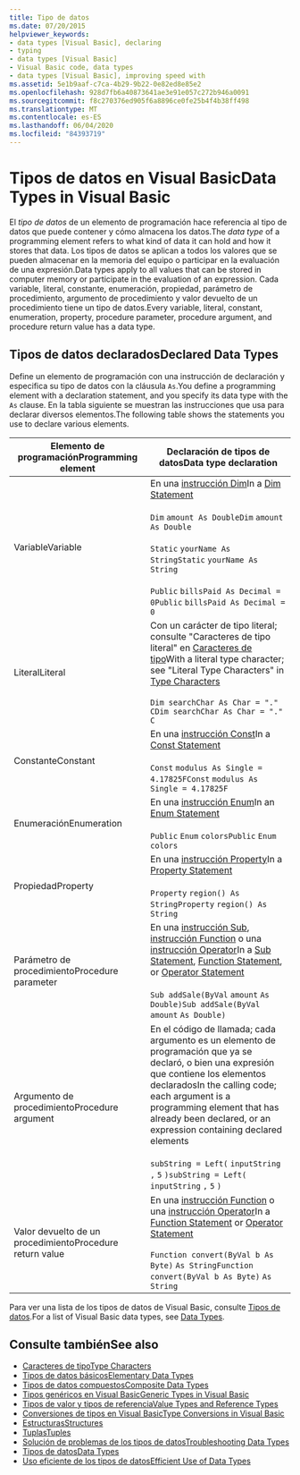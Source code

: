 ```yaml
---
title: Tipo de datos
ms.date: 07/20/2015
helpviewer_keywords:
- data types [Visual Basic], declaring
- typing
- data types [Visual Basic]
- Visual Basic code, data types
- data types [Visual Basic], improving speed with
ms.assetid: 5e1b9aaf-c7ca-4b29-9b22-0e82ed8e85e2
ms.openlocfilehash: 928d7fb6a40873641ae3e91e057c272b946a0091
ms.sourcegitcommit: f8c270376ed905f6a8896ce0fe25b4f4b38ff498
ms.translationtype: MT
ms.contentlocale: es-ES
ms.lasthandoff: 06/04/2020
ms.locfileid: "84393719"
---
```

# <a name="data-types-in-visual-basic"></a><span data-ttu-id="54d72-102">Tipos de datos en Visual Basic</span><span class="sxs-lookup"><span data-stu-id="54d72-102">Data Types in Visual Basic</span></span>
<span data-ttu-id="54d72-103">El *tipo de datos* de un elemento de programación hace referencia al tipo de datos que puede contener y cómo almacena los datos.</span><span class="sxs-lookup"><span data-stu-id="54d72-103">The *data type* of a programming element refers to what kind of data it can hold and how it stores that data.</span></span> <span data-ttu-id="54d72-104">Los tipos de datos se aplican a todos los valores que se pueden almacenar en la memoria del equipo o participar en la evaluación de una expresión.</span><span class="sxs-lookup"><span data-stu-id="54d72-104">Data types apply to all values that can be stored in computer memory or participate in the evaluation of an expression.</span></span> <span data-ttu-id="54d72-105">Cada variable, literal, constante, enumeración, propiedad, parámetro de procedimiento, argumento de procedimiento y valor devuelto de un procedimiento tiene un tipo de datos.</span><span class="sxs-lookup"><span data-stu-id="54d72-105">Every variable, literal, constant, enumeration, property, procedure parameter, procedure argument, and procedure return value has a data type.</span></span>  
  
## <a name="declared-data-types"></a><span data-ttu-id="54d72-106">Tipos de datos declarados</span><span class="sxs-lookup"><span data-stu-id="54d72-106">Declared Data Types</span></span>  
 <span data-ttu-id="54d72-107">Define un elemento de programación con una instrucción de declaración y especifica su tipo de datos con la cláusula `As`.</span><span class="sxs-lookup"><span data-stu-id="54d72-107">You define a programming element with a declaration statement, and you specify its data type with the `As` clause.</span></span> <span data-ttu-id="54d72-108">En la tabla siguiente se muestran las instrucciones que usa para declarar diversos elementos.</span><span class="sxs-lookup"><span data-stu-id="54d72-108">The following table shows the statements you use to declare various elements.</span></span>  
  
|<span data-ttu-id="54d72-109">Elemento de programación</span><span class="sxs-lookup"><span data-stu-id="54d72-109">Programming element</span></span>|<span data-ttu-id="54d72-110">Declaración de tipos de datos</span><span class="sxs-lookup"><span data-stu-id="54d72-110">Data type declaration</span></span>|  
|-------------------------|---------------------------|  
|<span data-ttu-id="54d72-111">Variable</span><span class="sxs-lookup"><span data-stu-id="54d72-111">Variable</span></span>|<span data-ttu-id="54d72-112">En una [instrucción Dim](../../../language-reference/statements/dim-statement.md)</span><span class="sxs-lookup"><span data-stu-id="54d72-112">In a [Dim Statement](../../../language-reference/statements/dim-statement.md)</span></span><br /><br /> <span data-ttu-id="54d72-113">`Dim`   `amount As Double`</span><span class="sxs-lookup"><span data-stu-id="54d72-113">`Dim`   `amount As Double`</span></span><br /><br /> <span data-ttu-id="54d72-114">`Static`   `yourName As String`</span><span class="sxs-lookup"><span data-stu-id="54d72-114">`Static`   `yourName As String`</span></span><br /><br /> <span data-ttu-id="54d72-115">`Public`   `billsPaid As Decimal = 0`</span><span class="sxs-lookup"><span data-stu-id="54d72-115">`Public`   `billsPaid As Decimal = 0`</span></span>|  
|<span data-ttu-id="54d72-116">Literal</span><span class="sxs-lookup"><span data-stu-id="54d72-116">Literal</span></span>|<span data-ttu-id="54d72-117">Con un carácter de tipo literal; consulte "Caracteres de tipo literal" en [Caracteres de tipo](type-characters.md)</span><span class="sxs-lookup"><span data-stu-id="54d72-117">With a literal type character; see "Literal Type Characters" in [Type Characters](type-characters.md)</span></span><br /><br /> <span data-ttu-id="54d72-118">`Dim searchChar As Char = "."`  `C`</span><span class="sxs-lookup"><span data-stu-id="54d72-118">`Dim searchChar As Char = "."`  `C`</span></span>|  
|<span data-ttu-id="54d72-119">Constante</span><span class="sxs-lookup"><span data-stu-id="54d72-119">Constant</span></span>|<span data-ttu-id="54d72-120">En una [instrucción Const](../../../language-reference/statements/const-statement.md)</span><span class="sxs-lookup"><span data-stu-id="54d72-120">In a [Const Statement](../../../language-reference/statements/const-statement.md)</span></span><br /><br /> <span data-ttu-id="54d72-121">`Const`   `modulus As Single = 4.17825F`</span><span class="sxs-lookup"><span data-stu-id="54d72-121">`Const`   `modulus As Single = 4.17825F`</span></span>|  
|<span data-ttu-id="54d72-122">Enumeración</span><span class="sxs-lookup"><span data-stu-id="54d72-122">Enumeration</span></span>|<span data-ttu-id="54d72-123">En una [instrucción Enum](../../../language-reference/statements/enum-statement.md)</span><span class="sxs-lookup"><span data-stu-id="54d72-123">In an [Enum Statement](../../../language-reference/statements/enum-statement.md)</span></span><br /><br /> <span data-ttu-id="54d72-124">`Public`   `Enum`   `colors`</span><span class="sxs-lookup"><span data-stu-id="54d72-124">`Public`   `Enum`   `colors`</span></span>|  
|<span data-ttu-id="54d72-125">Propiedad</span><span class="sxs-lookup"><span data-stu-id="54d72-125">Property</span></span>|<span data-ttu-id="54d72-126">En una [instrucción Property](../../../language-reference/statements/property-statement.md)</span><span class="sxs-lookup"><span data-stu-id="54d72-126">In a [Property Statement](../../../language-reference/statements/property-statement.md)</span></span><br /><br /> <span data-ttu-id="54d72-127">`Property`   `region() As String`</span><span class="sxs-lookup"><span data-stu-id="54d72-127">`Property`   `region() As String`</span></span>|  
|<span data-ttu-id="54d72-128">Parámetro de procedimiento</span><span class="sxs-lookup"><span data-stu-id="54d72-128">Procedure parameter</span></span>|<span data-ttu-id="54d72-129">En una [instrucción Sub](../../../language-reference/statements/sub-statement.md), [instrucción Function](../../../language-reference/statements/function-statement.md) o una [instrucción Operator](../../../language-reference/statements/operator-statement.md)</span><span class="sxs-lookup"><span data-stu-id="54d72-129">In a [Sub Statement](../../../language-reference/statements/sub-statement.md), [Function Statement](../../../language-reference/statements/function-statement.md), or [Operator Statement](../../../language-reference/statements/operator-statement.md)</span></span><br /><br /> <span data-ttu-id="54d72-130">`Sub addSale(ByVal`   `amount`   `As Double)`</span><span class="sxs-lookup"><span data-stu-id="54d72-130">`Sub addSale(ByVal`   `amount`   `As Double)`</span></span>|  
|<span data-ttu-id="54d72-131">Argumento de procedimiento</span><span class="sxs-lookup"><span data-stu-id="54d72-131">Procedure argument</span></span>|<span data-ttu-id="54d72-132">En el código de llamada; cada argumento es un elemento de programación que ya se declaró, o bien una expresión que contiene los elementos declarados</span><span class="sxs-lookup"><span data-stu-id="54d72-132">In the calling code; each argument is a programming element that has already been declared, or an expression containing declared elements</span></span><br /><br /> <span data-ttu-id="54d72-133">`subString = Left(`  `inputString`  `,`   `5`  `)`</span><span class="sxs-lookup"><span data-stu-id="54d72-133">`subString = Left(`  `inputString`  `,`   `5`  `)`</span></span>|  
|<span data-ttu-id="54d72-134">Valor devuelto de un procedimiento</span><span class="sxs-lookup"><span data-stu-id="54d72-134">Procedure return value</span></span>|<span data-ttu-id="54d72-135">En una [instrucción Function](../../../language-reference/statements/function-statement.md) o una [instrucción Operator](../../../language-reference/statements/operator-statement.md)</span><span class="sxs-lookup"><span data-stu-id="54d72-135">In a [Function Statement](../../../language-reference/statements/function-statement.md) or [Operator Statement](../../../language-reference/statements/operator-statement.md)</span></span><br /><br /> <span data-ttu-id="54d72-136">`Function convert(ByVal b As Byte)`   `As String`</span><span class="sxs-lookup"><span data-stu-id="54d72-136">`Function convert(ByVal b As Byte)`   `As String`</span></span>|  
  
 <span data-ttu-id="54d72-137">Para ver una lista de los tipos de datos de Visual Basic, consulte [Tipos de datos](../../../language-reference/data-types/index.md).</span><span class="sxs-lookup"><span data-stu-id="54d72-137">For a list of Visual Basic data types, see [Data Types](../../../language-reference/data-types/index.md).</span></span>  
  
## <a name="see-also"></a><span data-ttu-id="54d72-138">Consulte también</span><span class="sxs-lookup"><span data-stu-id="54d72-138">See also</span></span>

- [<span data-ttu-id="54d72-139">Caracteres de tipo</span><span class="sxs-lookup"><span data-stu-id="54d72-139">Type Characters</span></span>](type-characters.md)
- [<span data-ttu-id="54d72-140">Tipos de datos básicos</span><span class="sxs-lookup"><span data-stu-id="54d72-140">Elementary Data Types</span></span>](elementary-data-types.md)
- [<span data-ttu-id="54d72-141">Tipos de datos compuestos</span><span class="sxs-lookup"><span data-stu-id="54d72-141">Composite Data Types</span></span>](composite-data-types.md)
- [<span data-ttu-id="54d72-142">Tipos genéricos en Visual Basic</span><span class="sxs-lookup"><span data-stu-id="54d72-142">Generic Types in Visual Basic</span></span>](generic-types.md)
- [<span data-ttu-id="54d72-143">Tipos de valor y tipos de referencia</span><span class="sxs-lookup"><span data-stu-id="54d72-143">Value Types and Reference Types</span></span>](value-types-and-reference-types.md)
- [<span data-ttu-id="54d72-144">Conversiones de tipos en Visual Basic</span><span class="sxs-lookup"><span data-stu-id="54d72-144">Type Conversions in Visual Basic</span></span>](type-conversions.md)
- [<span data-ttu-id="54d72-145">Estructuras</span><span class="sxs-lookup"><span data-stu-id="54d72-145">Structures</span></span>](structures.md)
- [<span data-ttu-id="54d72-146">Tuplas</span><span class="sxs-lookup"><span data-stu-id="54d72-146">Tuples</span></span>](tuples.md)
- [<span data-ttu-id="54d72-147">Solución de problemas de los tipos de datos</span><span class="sxs-lookup"><span data-stu-id="54d72-147">Troubleshooting Data Types</span></span>](troubleshooting-data-types.md)
- [<span data-ttu-id="54d72-148">Tipos de datos</span><span class="sxs-lookup"><span data-stu-id="54d72-148">Data Types</span></span>](../../../language-reference/data-types/index.md)
- [<span data-ttu-id="54d72-149">Uso eficiente de los tipos de datos</span><span class="sxs-lookup"><span data-stu-id="54d72-149">Efficient Use of Data Types</span></span>](efficient-use-of-data-types.md)
